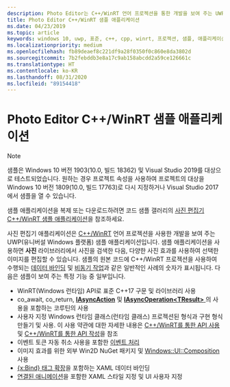 ```yaml
---
description: Photo Editor는 C++/WinRT 언어 프로젝션을 통한 개발을 보여 주는 UWP 샘플 애플리케이션입니다. 샘플 애플리케이션을 사용하면 사진 라이브러리에서 사진을 검색한 다음, 다양한 사진 효과를 사용하여 선택한 이미지를 편집할 수 있습니다.
title: Photo Editor C++/WinRT 샘플 애플리케이션
ms.date: 04/23/2019
ms.topic: article
keywords: windows 10, uwp, 표준, c++, cpp, winrt, 프로젝션, 샘플, 애플리케이션, 사진, 편집기
ms.localizationpriority: medium
ms.openlocfilehash: fb89deaef8c221df9a28f0350f0c860e8da3802d
ms.sourcegitcommit: 7b2febddb3e8a17c9ab158abcdd2a59ce126661c
ms.translationtype: HT
ms.contentlocale: ko-KR
ms.lasthandoff: 08/31/2020
ms.locfileid: "89154418"
---
```

# <a name="photo-editor-cwinrt-sample-application"></a>Photo Editor C++/WinRT 샘플 애플리케이션

> [!NOTE]
> 샘플은 Windows 10 버전 1903(10.0, 빌드 18362) 및 Visual Studio 2019를 대상으로 테스트되었습니다. 원하는 경우 프로젝트 속성을 사용하여 프로젝트의 대상을 Windows 10 버전 1809(10.0, 빌드 17763)로 다시 지정하거나 Visual Studio 2017에서 샘플을 열 수 있습니다.

샘플 애플리케이션을 복제 또는 다운로드하려면 코드 샘플 갤러리의 [사진 편집기 C++/WinRT 샘플 애플리케이션](/samples/microsoft/windows-appsample-photo-editor/photo-editor-cwinrt-sample-application/)을 참조하세요.

사진 편집기 애플리케이션은 [C++/WinRT](intro-to-using-cpp-with-winrt.md) 언어 프로젝션을 사용한 개발을 보여 주는 UWP(유니버설 Windows 플랫폼) 샘플 애플리케이션입니다. 샘플 애플리케이션을 사용하면 **사진** 라이브러리에서 사진을 검색한 다음, 다양한 사진 효과를 사용하여 선택한 이미지를 편집할 수 있습니다. 샘플의 원본 코드에 C++/WinRT 프로젝션을 사용하여 수행되는 [데이터 바인딩](binding-property.md) 및 [비동기 작업](concurrency.md)과 같은 일반적인 사례의 숫자가 표시됩니다. 다음은 샘플이 보여 주는 특정 기능 중 일부입니다.

- WinRT(Windows 런타임) API로 표준 C++17 구문 및 라이브러리 사용
- co_await, co_return, [**IAsyncAction**](/uwp/api/windows.foundation.iasyncaction) 및 [**IAsyncOperation&lt;TResult&gt;** ](/uwp/api/windows.foundation.iasyncoperation-1)의 사용을 포함하는 코루틴의 사용
- 사용자 지정 Windows 런타임 클래스(런타임 클래스) 프로젝션된 형식과 구현 형식 만들기 및 사용. 이 사용 약관에 대한 자세한 내용은 [C++/WinRT를 통한 API 사용](consume-apis.md) 및 [C++/WinRT를 통한 API 작성](author-apis.md)을 참조
- 이벤트 토큰 자동 취소 사용을 포함한 [이벤트 처리](handle-events.md)
- 이미지 효과를 위한 외부 Win2D NuGet 패키지 및 [Windows::UI::Composition](/uwp/api/windows.ui.composition) 사용
- [{x:Bind} 태그 확장](../xaml-platform/x-bind-markup-extension.md)을 포함하는 XAML 데이터 바인딩
- [연결된 애니메이션](../design/motion/connected-animation.md)을 포함한 XAML 스타일 지정 및 UI 사용자 지정